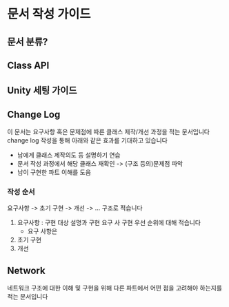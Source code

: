# 문서 작성 가이드

## 문서 분류?



## Class API



## Unity 세팅 가이드



## Change Log

이 문서는 요구사항 혹은 문제점에 따른 클래스 제작/개선 과정을 적는 문서입니다  
change log 작성을 통해 아래와 같은 효과를 기대하고 있습니다  
- 남에게 클래스 제작의도 등 설명하기 연습  
- 문서 작성 과정에서 해당 클래스 재확인 -&gt; \(구조 등의\)문제점 파악  
- 남이 구현한 파트 이해를 도움

### 작성 순서

요구사항 -&gt; 초기 구현 -&gt; 개선 -&gt; ... 구조로 적습니다 

1. 요구사항 : 구현 대상 설명과 구현 요구 사 구현 우선 순위에 대해 적습니다 
   * 요구 사항은 
2. 초기 구현 
3. 개선 

## Network 

네트워크 구조에 대한 이해 및 구현을 위해 다른 파트에서 어떤 점을 고려해야 하는지를 적는 문서입니다   


